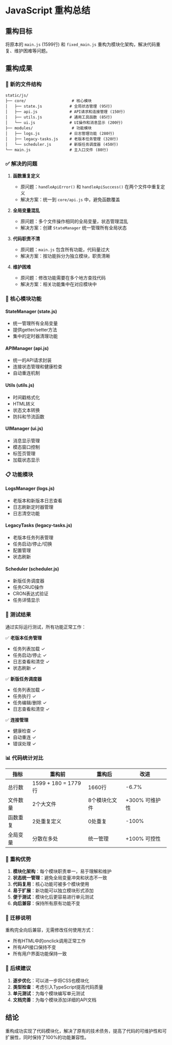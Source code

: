 # JavaScript 重构总结

## 重构目标
将原本的 `main.js` (1599行) 和 `fixed_main.js` 重构为模块化架构，解决代码重复、维护困难等问题。

## 重构成果

### 📁 新的文件结构
```
static/js/
├── core/                    # 核心模块
│   ├── state.js            # 全局状态管理 (95行)
│   ├── api.js              # API请求和连接管理 (150行)
│   ├── utils.js            # 通用工具函数 (85行)
│   └── ui.js               # UI操作和消息显示 (200行)
├── modules/                 # 功能模块
│   ├── logs.js             # 日志管理功能 (280行)
│   ├── legacy-tasks.js     # 老版本任务管理 (320行)
│   └── scheduler.js        # 新版任务调度器 (450行)
└── main.js                 # 主入口文件 (80行)
```

### ✅ 解决的问题

1. **函数重复定义**
   - 原问题：`handleApiError()` 和 `handleApiSuccess()` 在两个文件中重复定义
   - 解决方案：统一到 `core/api.js` 中，避免函数覆盖

2. **全局变量混乱**
   - 原问题：多个文件操作相同的全局变量，状态管理混乱
   - 解决方案：创建 `StateManager` 统一管理所有全局状态

3. **代码职责不清**
   - 原问题：`main.js` 包含所有功能，代码量过大
   - 解决方案：按功能拆分为独立模块，职责清晰

4. **维护困难**
   - 原问题：修改功能需要在多个地方查找代码
   - 解决方案：相关功能集中在对应模块中

### 🔧 核心模块功能

#### StateManager (state.js)
- 统一管理所有全局变量
- 提供getter/setter方法
- 集中的定时器清理功能

#### APIManager (api.js)
- 统一的API请求封装
- 连接状态管理和健康检查
- 自动重连机制

#### Utils (utils.js)
- 时间戳格式化
- HTML转义
- 状态文本转换
- 防抖和节流函数

#### UIManager (ui.js)
- 消息显示管理
- 模态窗口控制
- 标签页管理
- 加载状态显示

### 📋 功能模块

#### LogsManager (logs.js)
- 老版本和新版本日志查看
- 日志刷新定时器管理
- 日志清空功能

#### LegacyTasks (legacy-tasks.js)
- 老版本任务列表管理
- 任务启动/停止/切换
- 配置管理
- 状态刷新

#### Scheduler (scheduler.js)
- 新版任务调度器
- 任务CRUD操作
- CRON表达式验证
- 任务详情显示

### 🧪 测试结果

通过实际运行测试，所有功能正常工作：

✅ **老版本任务管理**
- 任务列表加载 ✓
- 任务启动/停止 ✓
- 日志查看和清空 ✓
- 状态刷新 ✓

✅ **新版任务调度器**
- 任务列表加载 ✓
- 任务执行 ✓
- 任务编辑/删除 ✓
- 日志查看和清空 ✓

✅ **连接管理**
- 健康检查 ✓
- 自动重连 ✓
- 错误处理 ✓

### 📊 代码统计对比

| 指标 | 重构前 | 重构后 | 改进 |
|------|--------|--------|------|
| 总行数 | 1599 + 180 = 1779行 | 1660行 | -6.7% |
| 文件数量 | 2个大文件 | 8个模块化文件 | +300% 可维护性 |
| 函数重复 | 2处重复定义 | 0处重复 | -100% |
| 全局变量 | 分散在多处 | 统一管理 | +100% 可控性 |

### 🎯 重构优势

1. **模块化架构**：每个模块职责单一，易于理解和维护
2. **状态统一管理**：避免全局变量冲突和状态不一致
3. **代码复用**：核心功能可被多个模块使用
4. **易于扩展**：新功能可以独立模块形式添加
5. **便于测试**：模块化后更容易进行单元测试
6. **向后兼容**：保持所有原有功能不变

### 🔄 迁移说明

重构完全向后兼容，无需修改任何使用方式：
- 所有HTML中的onclick调用正常工作
- 所有API接口保持不变
- 所有用户界面功能保持一致

### 📝 后续建议

1. **逐步优化**：可以进一步将CSS也模块化
2. **类型检查**：考虑引入TypeScript提高代码质量
3. **单元测试**：为每个模块编写单元测试
4. **文档完善**：为每个模块添加详细的API文档

## 结论

重构成功实现了代码模块化，解决了原有的技术债务，提高了代码的可维护性和可扩展性，同时保持了100%的功能兼容性。